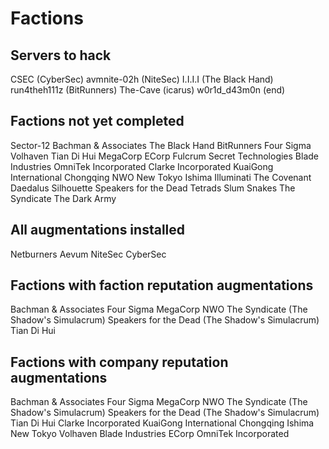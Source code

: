 # Factions

## Servers to hack

CSEC (CyberSec)
avmnite-02h (NiteSec)
I.I.I.I (The Black Hand)
run4theh111z (BitRunners)
The-Cave (icarus)
w0r1d_d43m0n (end)

## Factions not yet completed

Sector-12
Bachman & Associates
The Black Hand
BitRunners
Four Sigma
Volhaven
Tian Di Hui
MegaCorp
ECorp
Fulcrum Secret Technologies
Blade Industries
OmniTek Incorporated
Clarke Incorporated
KuaiGong International
Chongqing
NWO
New Tokyo
Ishima
Illuminati
The Covenant
Daedalus
Silhouette
Speakers for the Dead
Tetrads
Slum Snakes
The Syndicate
The Dark Army

## All augmentations installed

Netburners
Aevum
NiteSec
CyberSec

## Factions with faction reputation augmentations

Bachman & Associates
Four Sigma
MegaCorp
NWO
The Syndicate (The Shadow's Simulacrum)
Speakers for the Dead (The Shadow's Simulacrum)
Tian Di Hui

## Factions with company reputation augmentations

Bachman & Associates
Four Sigma
MegaCorp
NWO
The Syndicate (The Shadow's Simulacrum)
Speakers for the Dead (The Shadow's Simulacrum)
Tian Di Hui
Clarke Incorporated
KuaiGong International
Chongqing
Ishima
New Tokyo
Volhaven
Blade Industries
ECorp
OmniTek Incorporated

